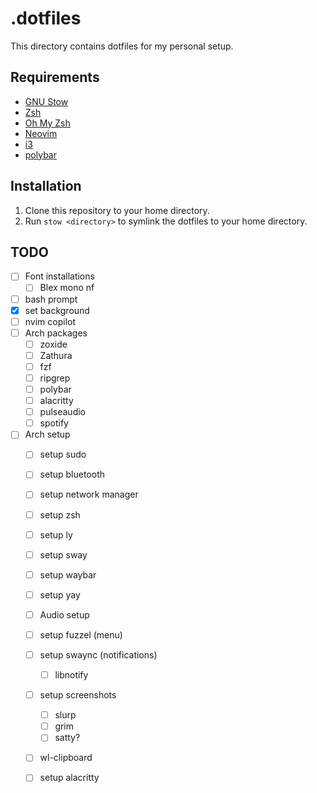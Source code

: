 # .dotfiles
This directory contains dotfiles for my personal setup.

## Requirements
- [GNU Stow](https://www.gnu.org/software/stow/)
- [Zsh](https://www.zsh.org/)
- [Oh My Zsh](https://ohmyz.sh/)
- [Neovim](https://neovim.io/)
- [i3](https://i3wm.org/)
- [polybar](https://github.com/polybar/polybar)

## Installation
1. Clone this repository to your home directory.
2. Run `stow <directory>` to symlink the dotfiles to your home directory.

## TODO
- [ ] Font installations
    - [ ] Blex mono nf
- [ ] bash prompt
- [x] set background
- [ ] nvim copilot
- [ ] Arch packages
    - [ ] zoxide
    - [ ] Zathura
    - [ ] fzf
    - [ ] ripgrep
    - [ ] polybar
    - [ ] alacritty
    - [ ] pulseaudio
    - [ ] spotify
- [ ] Arch setup
    - [ ] setup sudo
    - [ ] setup bluetooth
    - [ ] setup network manager
    - [ ] setup zsh
    - [ ] setup ly
    - [ ] setup sway
    - [ ] setup waybar
    - [ ] setup yay
    - [ ] Audio setup
    - [ ] setup fuzzel (menu)
    - [ ] setup swaync (notifications)
        - [ ] libnotify 
    - [ ] setup screenshots
        - [ ] slurp
        - [ ] grim
        - [ ] satty?
    - [ ] wl-clipboard
    - [ ] setup alacritty

